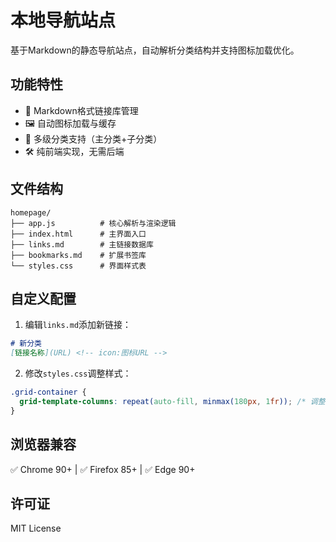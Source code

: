 # 本地导航站点

基于Markdown的静态导航站点，自动解析分类结构并支持图标加载优化。

## 功能特性
- 📂 Markdown格式链接库管理
- 🖼️ 自动图标加载与缓存
- 📁 多级分类支持（主分类+子分类）
- 🛠️ 纯前端实现，无需后端

## 文件结构
```
homepage/
├── app.js          # 核心解析与渲染逻辑
├── index.html      # 主界面入口
├── links.md        # 主链接数据库
├── bookmarks.md    # 扩展书签库  
└── styles.css      # 界面样式表
```

## 自定义配置
1. 编辑`links.md`添加新链接：
```markdown
# 新分类
[链接名称](URL) <!-- icon:图标URL -->
```

2. 修改`styles.css`调整样式：
```css
.grid-container {
  grid-template-columns: repeat(auto-fill, minmax(180px, 1fr)); /* 调整卡片宽度 */
}
```

## 浏览器兼容
✅ Chrome 90+ | ✅ Firefox 85+ | ✅ Edge 90+

## 许可证
MIT License